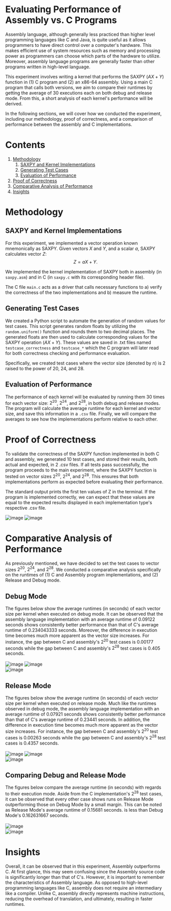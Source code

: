 # Evaluating Performance of Assembly vs. C Programs

Assembly language, although generally less practiced than higher level programming 
languages like C and Java, is quite useful as it allows programmers to have direct
control over a computer's hardware. This makes efficient use of system resources such 
as memory and processing power as programmers can choose which parts of the hardware 
to utilize. Moreover, assembly language programs are generally faster than other programs 
written in high-level language. 

This experiment involves writing a kernel that performs the SAXPY ($AX + Y$) function in 
(1) C program and (2) an x86-64 assembly. Using a main C program that calls both versions,
we aim to compare their runtimes by getting the average of 30 executions each on both
debug and release mode. From this, a short analysis of each kernel's performance will 
be derived.

In the following sections, we will cover how we conducted the experiment, including our 
methodology, proof of correctness, and a comparison of performance between the assembly 
and C implementations.

# Contents
1. [Methodology](#Methodology)
    1. <a href="#saxpy-and-kernel-implementations">SAXPY and Kernel Implementations</a>
    1. <a href="#generating-test-cases">Generating Test Cases</a>
    1. <a href="#evaluation-of-performance">Evaluation of Performance</a>
1. <a href="#proof-of-correctness">Proof of Correctness</a>
1. <a href="#comparative-analysis-of-performance">Comparative Analysis of Performance</a>
1. <a href="#insights">Insights</a>

# Methodology

## SAXPY and Kernel Implementations

For this experiment, we implemented a vector operation known mnemonically 
as SAXPY. Given vectors $X$ and $Y$, and a scalar $a$, SAXPY calculates vector $Z$: 
$$Z = aX+ Y.$$

We implemented the kernel implementation of SAXPY both in assembly 
(in `saxpy.asm`) and in C (in `saxpy.c` with its corresponding header file).

The C file `main.c` acts as a driver that calls necessary functions to a) verify
the correctness of the two implementations and b) measure the runtime.

## Generating Test Cases

We created a Python script to automate the generation of random values for test cases. 
This script generates random floats by utilizing the `random.uniform()` function and 
rounds them to two decimal places. The generated floats are then used to calculate 
corresponding values for the SAXPY operation ($AX + Y$). These values are saved in .txt
files named `testcase_correctness` and `testcase_*` which the C program will later read 
for both correctness checking and performance evaluation.

Specifically, we created test cases where the vector size (denoted by $n$) is 2 raised 
to the power of 20, 24, and 28.


## Evaluation of Performance

The performance of each kernel will be evaluated by running them 30 times for each 
vector size: $2^{20}$, $2^{24}$, and $2^{28}$, in both debug and release modes. The program will
calculate the average runtime for each kernel and vector size, and save this information
in a `.csv` file. Finally, we will compare the averages to see how the implementations 
perform relative to each other.

# Proof of Correctness

To validate the correctness of the SAXPY function implemented in both C and assembly, 
we generated 10 test cases, and stored their results, both actual and expected, in 2 .csv 
files. If all tests pass successfully, the program proceeds to the main experiment, where 
the SAXPY function is tested on vector sizes $2^{20}$, $2^{24}$, and $2^{28}$. This ensures 
that both implementations perform as expected before evaluating their performance.

The standard output prints the first ten values of Z in the terminal. If the program is 
implemented correctly, we can expect that these values are equal to the expected results
displayed in each implementation type's respective .csv file.

![image](https://github.com/dhannn/saxpy-c-asm/assets/90260852/0022da55-de5c-447d-abaa-9f5af571cda0)
![image](https://github.com/dhannn/saxpy-c-asm/assets/90260852/0c59ff43-114d-41d2-b469-aa2c6a85e266)

# Comparative Analysis of Performance
As previously mentioned, we have decided to set the test cases to vector sizes $2^{20}$, 
$2^{24}$, and $2^{28}$. We conducted a comparative analysis specifically on the runtimes 
of (1) C and Assembly program implementations, and (2) Release and Debug mode.

## Debug Mode
The figures below show the average runtimes (in seconds) of each vector size 
per kernel when executed on debug mode. It can be observed that the assembly 
language implementation with an average runtime of 0.09122 seconds shows consistently 
better performance than that of C's average runtime of 0.234043333 seconds.
Moreover, the difference in execution time becomes much more apparent as the vector 
size increases. For instance, the gap between C and assembly's $2^{20}$ test cases is 
0.00177 seconds while the gap between C and assembly's $2^{28}$ test cases is 0.405 seconds.<br><br>
![image](https://github.com/dhannn/saxpy-c-asm/assets/90260852/32821f3b-f669-4c1e-b79f-0efcba060ba3)
![image](https://github.com/dhannn/saxpy-c-asm/assets/90260852/0622b397-ba3a-4138-85d5-3f3f8b9c4ab3)<br>
![image](https://github.com/dhannn/saxpy-c-asm/assets/90260852/7eb98ec0-716a-4996-9193-4d41c9910931)

## Release Mode
The figures below show the average runtime (in seconds) of each vector size 
per kernel when executed on release mode. Much like the runtimes observed in
debug mode,  the assembly language implementation with an average runtime of 0.07921 seconds 
shows consistently better performance than that of C's average runtime of 0.23441 seconds. In
addition, the difference in execution time becomes much more apparent as the
vector size increases. For instance, the gap between C and assembly's $2^{20}$ test cases is 
0.00263 seconds while the gap between C and assembly's $2^{28}$ test cases is 0.4357 seconds.<br><br>
![image](https://github.com/dhannn/saxpy-c-asm/assets/90260852/fb8a078b-4572-4c03-aad0-2fdb48c6240e)
![image](https://github.com/dhannn/saxpy-c-asm/assets/90260852/bd2604b7-3649-47ff-92c6-7ce868297152)<br>
![image](https://github.com/dhannn/saxpy-c-asm/assets/90260852/8a5c7cad-73e4-4e00-993d-06199c52044c)

## Comparing Debug and Release Mode
The figures below compare the average runtime (in seconds) with regards to their execution
mode. Aside from the C implementation's $2^{28}$ test cases, it can be observed that every other
case shows runs on Release Mode outperforming those on Debug Mode by a small margin. This can be 
noted as Release Mode's average runtime of 0.15681 seconds. is less than Debug Mode's 0.162631667 seconds.<br><br>
![image](https://github.com/dhannn/saxpy-c-asm/assets/90260852/44cdfa0e-b840-4dbc-96b6-31e9e3dc060c) <br>
![image](https://github.com/dhannn/saxpy-c-asm/assets/90260852/e0d601f9-3e0f-457e-9a84-d0ad24b26558)

# Insights
Overall, it can be observed that in this experiment, Assembly outperforms C. At first glance, this
may seem confusing since the Assembly source code is significantly longer than that of C's. However,
it is important to remember the characteristics of Assembly language. As opposed to high-level
programming languages like C, assembly does not require an intermediary like a compiler. Unlike C, 
assembly directly represents machine instructions, reducing the overhead of translation, and
ultimately, resulting in faster runtimes.

